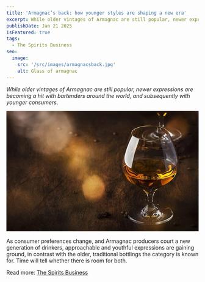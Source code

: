 ```yaml
---
title: 'Armagnac’s back: how younger styles are shaping a new era'
excerpt: While older vintages of Armagnac are still popular, newer expressions are becoming a hit with bartenders around the world, and subsequently with younger consumers.
publishDate: Jan 21 2025
isFeatured: true
tags: 
  - The Spirits Business
seo:
  image:
    src: '/src/images/armagnacsback.jpg'
    alt: Glass of armagnac
---
```

_While older vintages of Armagnac are still popular, newer expressions are becoming a hit with bartenders around the world, and subsequently with younger consumers._

![Glass of armagnac](/src/images/armagnacsback.jpg)

As consumer preferences change, and Armagnac producers court a new generation of drinkers, approachable and youthful expressions are gaining ground, in contrast with the older, traditional bottlings the category is known for. Time will tell whether there is room for both.

Read more: [The Spirits Business](https://www.thespiritsbusiness.com/2025/01/armagnac-back-how-younger-styles-are-shaping-a-new-era/)
